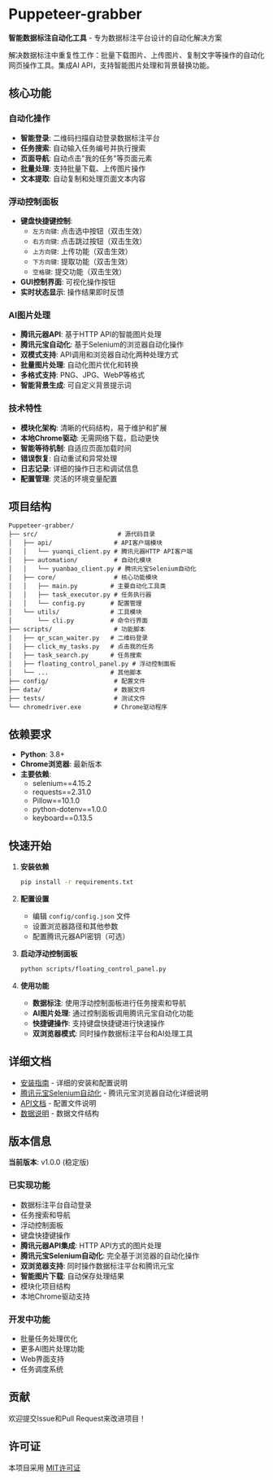 # Puppeteer-grabber

**智能数据标注自动化工具** - 专为数据标注平台设计的自动化解决方案

解决数据标注中重复性工作：批量下载图片、上传图片、复制文字等操作的自动化网页操作工具。集成AI API，支持智能图片处理和背景替换功能。

## 核心功能

### 自动化操作
- **智能登录**: 二维码扫描自动登录数据标注平台
- **任务搜索**: 自动输入任务编号并执行搜索
- **页面导航**: 自动点击"我的任务"等页面元素
- **批量处理**: 支持批量下载、上传图片操作
- **文本提取**: 自动复制和处理页面文本内容

### 浮动控制面板
- **键盘快捷键控制**:
  - `左方向键`: 点击选中按钮（双击生效）
  - `右方向键`: 点击跳过按钮（双击生效）
  - `上方向键`: 上传功能（双击生效）
  - `下方向键`: 提取功能（双击生效）
  - `空格键`: 提交功能（双击生效）
- **GUI控制界面**: 可视化操作按钮
- **实时状态显示**: 操作结果即时反馈

### AI图片处理
- **腾讯元器API**: 基于HTTP API的智能图片处理
- **腾讯元宝自动化**: 基于Selenium的浏览器自动化操作
- **双模式支持**: API调用和浏览器自动化两种处理方式
- **批量图片处理**: 自动化图片优化和转换
- **多格式支持**: PNG、JPG、WebP等格式
- **智能背景生成**: 可自定义背景提示词

### 技术特性
- **模块化架构**: 清晰的代码结构，易于维护和扩展
- **本地Chrome驱动**: 无需网络下载，启动更快
- **智能等待机制**: 自适应页面加载时间
- **错误恢复**: 自动重试和异常处理
- **日志记录**: 详细的操作日志和调试信息
- **配置管理**: 灵活的环境变量配置


## 项目结构

```
Puppeteer-grabber/
├── src/                      # 源代码目录
│   ├── api/                 # API客户端模块
│   │   └── yuanqi_client.py # 腾讯元器HTTP API客户端
│   ├── automation/          # 自动化模块
│   │   └── yuanbao_client.py # 腾讯元宝Selenium自动化
│   ├── core/                # 核心功能模块
│   │   ├── main.py         # 主要自动化工具类
│   │   ├── task_executor.py # 任务执行器
│   │   └── config.py       # 配置管理
│   └── utils/              # 工具模块
│       └── cli.py          # 命令行界面
├── scripts/                 # 功能脚本
│   ├── qr_scan_waiter.py   # 二维码登录
│   ├── click_my_tasks.py   # 点击我的任务
│   ├── task_search.py      # 任务搜索
│   ├── floating_control_panel.py # 浮动控制面板
│   └── ...                 # 其他脚本
├── config/                  # 配置文件
├── data/                    # 数据文件
├── tests/                   # 测试文件
└── chromedriver.exe         # Chrome驱动程序
```


## 依赖要求

- **Python**: 3.8+
- **Chrome浏览器**: 最新版本
- **主要依赖**:
  - selenium==4.15.2
  - requests==2.31.0
  - Pillow==10.1.0
  - python-dotenv==1.0.0
  - keyboard==0.13.5

## 快速开始

1. **安装依赖**
   ```bash
   pip install -r requirements.txt
   ```

2. **配置设置**
   - 编辑 `config/config.json` 文件
   - 设置浏览器路径和其他参数
   - 配置腾讯元器API密钥（可选）

3. **启动浮动控制面板**
   ```bash
   python scripts/floating_control_panel.py
   ```

4. **使用功能**
   - **数据标注**: 使用浮动控制面板进行任务搜索和导航
   - **AI图片处理**: 通过控制面板调用腾讯元宝自动化功能
   - **快捷键操作**: 支持键盘快捷键进行快速操作
   - **双浏览器模式**: 同时操作数据标注平台和AI处理工具

## 详细文档

- [安装指南](INSTALL.md) - 详细的安装和配置说明
- [腾讯元宝Selenium自动化](YUANBAO_SELENIUM_README.md) - 腾讯元宝浏览器自动化详细说明
- [API文档](config/README.md) - 配置文件说明
- [数据说明](data/README.md) - 数据文件结构

## 版本信息

**当前版本**: v1.0.0 (稳定版)

### 已实现功能
- 数据标注平台自动登录
- 任务搜索和导航
- 浮动控制面板
- 键盘快捷键操作
- **腾讯元器API集成**: HTTP API方式的图片处理
- **腾讯元宝Selenium自动化**: 完全基于浏览器的自动化操作
- **双浏览器支持**: 同时操作数据标注平台和腾讯元宝
- **智能图片下载**: 自动保存处理结果
- 模块化项目结构
- 本地Chrome驱动支持

### 开发中功能
- 批量任务处理优化
- 更多AI图片处理功能
- Web界面支持
- 任务调度系统

## 贡献

欢迎提交Issue和Pull Request来改进项目！

## 许可证

本项目采用 [MIT许可证](LICENSE)
